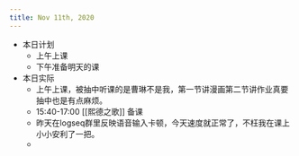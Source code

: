 ```yaml
---
title: Nov 11th, 2020
---
```


- 本日计划
    - 上午上课
    - 下午准备明天的课
- 本日实际
    - 上午上课，被抽中听课的是曹琳不是我，第一节讲漫画第二节讲作业真要抽中也是有点麻烦。
    - 15:40-17:00 [[熙德之歌]] 备课
    - 昨天在logseq群里反映语音输入卡顿，今天速度就正常了，不枉我在课上小小安利了一把。
    -